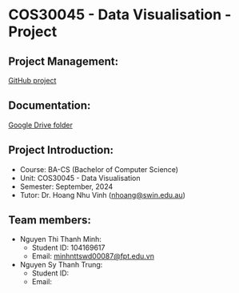 # COS30045 - Data Visualisation - Project

## Project Management:
[GitHub project](https://github.com/users/minh-swinburne/projects/2)

## Documentation:
[Google Drive folder](https://drive.google.com/drive/folders/1BtAlzpdgdTFUlKs4jHWCNrlmMaNW7qKD?usp=drive_link)

## Project Introduction:
- Course: BA-CS (Bachelor of Computer Science)
- Unit: COS30045 - Data Visualisation
- Semester: September, 2024
- Tutor: Dr. Hoang Nhu Vinh ([nhoang@swin.edu.au](mailto:nhoang@swin.edu.au))

## Team members:
- Nguyen Thi Thanh Minh:
  - Student ID: 104169617
  - Email: minhnttswd00087@fpt.edu.vn
- Nguyen Sy Thanh Trung:
  - Student ID: <to be added>
  - Email: <to be added>

